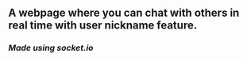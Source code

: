## A webpage where you can chat with others in real time with user nickname feature.

### _Made using socket.io_
